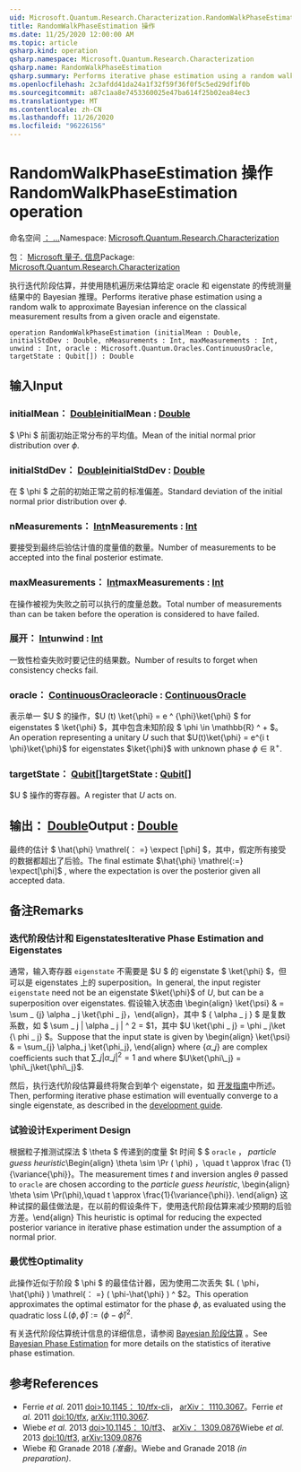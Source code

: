```yaml
---
uid: Microsoft.Quantum.Research.Characterization.RandomWalkPhaseEstimation
title: RandomWalkPhaseEstimation 操作
ms.date: 11/25/2020 12:00:00 AM
ms.topic: article
qsharp.kind: operation
qsharp.namespace: Microsoft.Quantum.Research.Characterization
qsharp.name: RandomWalkPhaseEstimation
qsharp.summary: Performs iterative phase estimation using a random walk to approximate Bayesian inference on the classical measurement results from a given oracle and eigenstate.
ms.openlocfilehash: 2c3afdd41da24a1f32f59f36f0f5c5ed29df1f0b
ms.sourcegitcommit: a87c1aa8e7453360025e47ba614f25b02ea84ec3
ms.translationtype: MT
ms.contentlocale: zh-CN
ms.lasthandoff: 11/26/2020
ms.locfileid: "96226156"
---
```

# <a name="randomwalkphaseestimation-operation"></a><span data-ttu-id="dc86b-102">RandomWalkPhaseEstimation 操作</span><span class="sxs-lookup"><span data-stu-id="dc86b-102">RandomWalkPhaseEstimation operation</span></span>

<span data-ttu-id="dc86b-103">命名空间 [： ...](xref:Microsoft.Quantum.Research.Characterization)</span><span class="sxs-lookup"><span data-stu-id="dc86b-103">Namespace: [Microsoft.Quantum.Research.Characterization](xref:Microsoft.Quantum.Research.Characterization)</span></span>

<span data-ttu-id="dc86b-104">包： [Microsoft 量子. 信息](https://nuget.org/packages/Microsoft.Quantum.Research.Characterization)</span><span class="sxs-lookup"><span data-stu-id="dc86b-104">Package: [Microsoft.Quantum.Research.Characterization](https://nuget.org/packages/Microsoft.Quantum.Research.Characterization)</span></span>


<span data-ttu-id="dc86b-105">执行迭代阶段估算，并使用随机遍历来估算给定 oracle 和 eigenstate 的传统测量结果中的 Bayesian 推理。</span><span class="sxs-lookup"><span data-stu-id="dc86b-105">Performs iterative phase estimation using a random walk to approximate Bayesian inference on the classical measurement results from a given oracle and eigenstate.</span></span>

```qsharp
operation RandomWalkPhaseEstimation (initialMean : Double, initialStdDev : Double, nMeasurements : Int, maxMeasurements : Int, unwind : Int, oracle : Microsoft.Quantum.Oracles.ContinuousOracle, targetState : Qubit[]) : Double
```


## <a name="input"></a><span data-ttu-id="dc86b-106">输入</span><span class="sxs-lookup"><span data-stu-id="dc86b-106">Input</span></span>

### <a name="initialmean--double"></a><span data-ttu-id="dc86b-107">initialMean： [Double](xref:microsoft.quantum.lang-ref.double)</span><span class="sxs-lookup"><span data-stu-id="dc86b-107">initialMean : [Double](xref:microsoft.quantum.lang-ref.double)</span></span>

<span data-ttu-id="dc86b-108">$ \Phi $ 前面初始正常分布的平均值。</span><span class="sxs-lookup"><span data-stu-id="dc86b-108">Mean of the initial normal prior distribution over $\phi$.</span></span>


### <a name="initialstddev--double"></a><span data-ttu-id="dc86b-109">initialStdDev： [Double](xref:microsoft.quantum.lang-ref.double)</span><span class="sxs-lookup"><span data-stu-id="dc86b-109">initialStdDev : [Double](xref:microsoft.quantum.lang-ref.double)</span></span>

<span data-ttu-id="dc86b-110">在 $ \phi $ 之前的初始正常之前的标准偏差。</span><span class="sxs-lookup"><span data-stu-id="dc86b-110">Standard deviation of the initial normal prior distribution over $\phi$.</span></span>


### <a name="nmeasurements--int"></a><span data-ttu-id="dc86b-111">nMeasurements： [Int](xref:microsoft.quantum.lang-ref.int)</span><span class="sxs-lookup"><span data-stu-id="dc86b-111">nMeasurements : [Int](xref:microsoft.quantum.lang-ref.int)</span></span>

<span data-ttu-id="dc86b-112">要接受到最终后验估计值的度量值的数量。</span><span class="sxs-lookup"><span data-stu-id="dc86b-112">Number of measurements to be accepted into the final posterior estimate.</span></span>


### <a name="maxmeasurements--int"></a><span data-ttu-id="dc86b-113">maxMeasurements： [Int](xref:microsoft.quantum.lang-ref.int)</span><span class="sxs-lookup"><span data-stu-id="dc86b-113">maxMeasurements : [Int](xref:microsoft.quantum.lang-ref.int)</span></span>

<span data-ttu-id="dc86b-114">在操作被视为失败之前可以执行的度量总数。</span><span class="sxs-lookup"><span data-stu-id="dc86b-114">Total number of measurements than can be taken before the operation is considered to have failed.</span></span>


### <a name="unwind--int"></a><span data-ttu-id="dc86b-115">展开： [Int](xref:microsoft.quantum.lang-ref.int)</span><span class="sxs-lookup"><span data-stu-id="dc86b-115">unwind : [Int](xref:microsoft.quantum.lang-ref.int)</span></span>

<span data-ttu-id="dc86b-116">一致性检查失败时要记住的结果数。</span><span class="sxs-lookup"><span data-stu-id="dc86b-116">Number of results to forget when consistency checks fail.</span></span>


### <a name="oracle--continuousoracle"></a><span data-ttu-id="dc86b-117">oracle： [ContinuousOracle](xref:Microsoft.Quantum.Oracles.ContinuousOracle)</span><span class="sxs-lookup"><span data-stu-id="dc86b-117">oracle : [ContinuousOracle](xref:Microsoft.Quantum.Oracles.ContinuousOracle)</span></span>

<span data-ttu-id="dc86b-118">表示单一 $U $ 的操作，$U (t) \ket{\phi} = e ^ {\phi}\ket{\phi} $ for eigenstates $ \ket{\phi} $，其中包含未知阶段 $ \phi \in \mathbb{R} ^ + $。</span><span class="sxs-lookup"><span data-stu-id="dc86b-118">An operation representing a unitary $U$ such that $U(t)\ket{\phi} = e^{i t \phi}\ket{\phi}$ for eigenstates $\ket{\phi}$ with unknown phase $\phi \in \mathbb{R}^+$.</span></span>


### <a name="targetstate--qubit"></a><span data-ttu-id="dc86b-119">targetState： [Qubit](xref:microsoft.quantum.lang-ref.qubit)[]</span><span class="sxs-lookup"><span data-stu-id="dc86b-119">targetState : [Qubit](xref:microsoft.quantum.lang-ref.qubit)[]</span></span>

<span data-ttu-id="dc86b-120">$U $ 操作的寄存器。</span><span class="sxs-lookup"><span data-stu-id="dc86b-120">A register that $U$ acts on.</span></span>



## <a name="output--double"></a><span data-ttu-id="dc86b-121">输出： [Double](xref:microsoft.quantum.lang-ref.double)</span><span class="sxs-lookup"><span data-stu-id="dc86b-121">Output : [Double](xref:microsoft.quantum.lang-ref.double)</span></span>

<span data-ttu-id="dc86b-122">最终的估计 $ \hat{\phi} \mathrel{： =} \expect [\phi] $，其中，假定所有接受的数据都超出了后验。</span><span class="sxs-lookup"><span data-stu-id="dc86b-122">The final estimate $\hat{\phi} \mathrel{:=} \expect[\phi]$ , where the expectation is over the posterior given all accepted data.</span></span>

## <a name="remarks"></a><span data-ttu-id="dc86b-123">备注</span><span class="sxs-lookup"><span data-stu-id="dc86b-123">Remarks</span></span>

### <a name="iterative-phase-estimation-and-eigenstates"></a><span data-ttu-id="dc86b-124">迭代阶段估计和 Eigenstates</span><span class="sxs-lookup"><span data-stu-id="dc86b-124">Iterative Phase Estimation and Eigenstates</span></span>

<span data-ttu-id="dc86b-125">通常，输入寄存器 `eigenstate` 不需要是 $U $ 的 eigenstate $ \ket{\phi} $，但可以是 eigenstates 上的 superposition。</span><span class="sxs-lookup"><span data-stu-id="dc86b-125">In general, the input register `eigenstate` need not be an eigenstate $\ket{\phi}$ of $U$, but can be a superposition over eigenstates.</span></span> <span data-ttu-id="dc86b-126">假设输入状态由 \begin{align} \ket{\psi} & = \sum \_ {j} \alpha \_ j \ket{\phi \_ j}，\end{align}，其中 $ \{ \alpha \_ j \} $ 是复数系数，如 $ \sum \_ j | \alpha \_ j | ^ 2 = $1，其中 $U \ket{\phi \_ j} = \phi \_ j\ket {\ phi \_ j} $。</span><span class="sxs-lookup"><span data-stu-id="dc86b-126">Suppose that the input state is given by \begin{align} \ket{\psi} & = \sum\_{j} \alpha\_j \ket{\phi\_j}, \end{align} where $\{\alpha\_j\}$ are complex coefficients such that $\sum\_j |\alpha\_j|^2 = 1$ and where $U\ket{\phi\_j} = \phi\_j\ket{\phi\_j}$.</span></span>

<span data-ttu-id="dc86b-127">然后，执行迭代阶段估算最终将聚合到单个 eigenstate，如 [开发指南](xref:microsoft.quantum.libraries.characterization#iterative-phase-estimation-without-eigenstates)中所述。</span><span class="sxs-lookup"><span data-stu-id="dc86b-127">Then, performing iterative phase estimation will eventually converge to a single eigenstate, as described in the [development guide](xref:microsoft.quantum.libraries.characterization#iterative-phase-estimation-without-eigenstates).</span></span>

### <a name="experiment-design"></a><span data-ttu-id="dc86b-128">试验设计</span><span class="sxs-lookup"><span data-stu-id="dc86b-128">Experiment Design</span></span>

<span data-ttu-id="dc86b-129">根据粒子推测试探法 $ \theta $ 传递到的度量 $t 时间 $ $ `oracle` ， *particle guess heuristic*\Begin{align} \theta \sim \Pr ( \phi) ，\quad t \approx \frac {1} {\variance{\phi}}。</span><span class="sxs-lookup"><span data-stu-id="dc86b-129">The measurement times $t$ and inversion angles $\theta$ passed to `oracle` are chosen according to the *particle guess heuristic*, \begin{align} \theta \sim \Pr(\phi),\quad t \approx \frac{1}{\variance{\phi}}.</span></span>
<span data-ttu-id="dc86b-130">\end{align} 这种试探的最佳做法是，在以前的假设条件下，使用迭代阶段估算来减少预期的后验方差。</span><span class="sxs-lookup"><span data-stu-id="dc86b-130">\end{align} This heuristic is optimal for reducing the expected posterior variance in iterative phase estimation under the assumption of a normal prior.</span></span>

### <a name="optimality"></a><span data-ttu-id="dc86b-131">最优性</span><span class="sxs-lookup"><span data-stu-id="dc86b-131">Optimality</span></span>

<span data-ttu-id="dc86b-132">此操作近似于阶段 $ \phi $ 的最佳估计器，因为使用二次丢失 $L ( \phi，\hat{\phi} ) \mathrel{： =} ( \phi-\hat{\phi} ) ^ $2。</span><span class="sxs-lookup"><span data-stu-id="dc86b-132">This operation approximates the optimal estimator for the phase $\phi$, as evaluated using the quadratic loss $L(\phi, \hat{\phi}) \mathrel{:=} (\phi - \hat{\phi})^2$.</span></span>

<span data-ttu-id="dc86b-133">有关迭代阶段估算统计信息的详细信息，请参阅 [Bayesian 阶段估算](xref:microsoft.quantum.libraries.characterization#bayesian-phase-estimation) 。</span><span class="sxs-lookup"><span data-stu-id="dc86b-133">See [Bayesian Phase Estimation](xref:microsoft.quantum.libraries.characterization#bayesian-phase-estimation) for more details on the statistics of iterative phase estimation.</span></span>

## <a name="references"></a><span data-ttu-id="dc86b-134">参考</span><span class="sxs-lookup"><span data-stu-id="dc86b-134">References</span></span>

- <span data-ttu-id="dc86b-135">Ferrie *et al.* 2011 [doi>10.1145： 10/tfx-cli](https://doi.org/10.1007/s11128-012-0407-6)， [arXiv： 1110.3067](https://arxiv.org/abs/1110.3067)。</span><span class="sxs-lookup"><span data-stu-id="dc86b-135">Ferrie *et al.* 2011 [doi:10/tfx](https://doi.org/10.1007/s11128-012-0407-6), [arXiv:1110.3067](https://arxiv.org/abs/1110.3067).</span></span>
- <span data-ttu-id="dc86b-136">Wiebe *et al.* 2013 [doi>10.1145： 10/tf3](https://doi.org/10.1103/PhysRevLett.112.190501)、 [arXiv： 1309.0876](https://arxiv.org/abs/1309.0876)</span><span class="sxs-lookup"><span data-stu-id="dc86b-136">Wiebe *et al.* 2013 [doi:10/tf3](https://doi.org/10.1103/PhysRevLett.112.190501), [arXiv:1309.0876](https://arxiv.org/abs/1309.0876)</span></span>
- <span data-ttu-id="dc86b-137">Wiebe 和 Granade 2018 *(准备)*。</span><span class="sxs-lookup"><span data-stu-id="dc86b-137">Wiebe and Granade 2018 *(in preparation)*.</span></span>